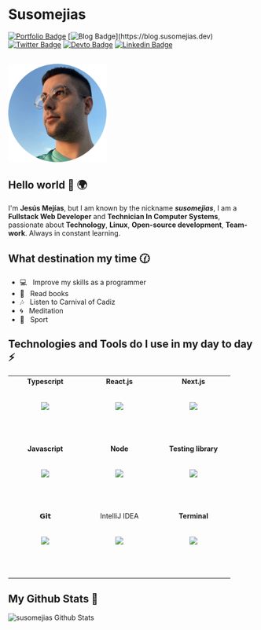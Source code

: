 # Susomejias

[![Portfolio Badge](https://img.shields.io/badge/Portfolio-D266B3?style=flat-square&labelColor=D266B3&logo=Firefox&logoColor=white&link=https://susomejias.es)](https://susomejias.es)
[![Blog Badge](https://img.shields.io/badge/Blog-black?style=flat-square&logo=Firefox&logoColor=white&link=[https://dev.to/susomejias](https://blog.susomejias.dev))](https://blog.susomejias.dev)
[![Twitter Badge](https://img.shields.io/badge/-Twitter-1ca0f1?style=flat-square&labelColor=1ca0f1&logo=twitter&logoColor=white&link=https://twitter.com/susomejias)](https://twitter.com/susomejias)
[![Devto Badge](https://img.shields.io/badge/DEVTO-black?style=flat-square&logo=dev.to&logoColor=white&link=https://dev.to/susomejias)](https://dev.to/susomejias)
[![Linkedin Badge](https://img.shields.io/badge/Linkedin-blue?style=flat-square&logo=Linkedin&logoColor=white&link=https://www.linkedin.com/in/jesus-mejias-leiva/)](https://www.linkedin.com/in/jesus-mejias-leiva/)

<br/>
<img src='https://github.com/susomejias/susomejias/blob/5ba6d3c310cba266e0430892ead448ee2f921dbd/images/susomejias.png' width='200'/>

## Hello world 👋 🌍

I'm **Jesús Mejías**, but I am known by the nickname **_susomejias_**, I am a **Fullstack Web Developer** and **Technician In Computer Systems**, passionate about **Technology**, **Linux**, **Open-source development**, **Team-work**. Always in constant learning.

## What destination my time 🕜

- 💻 &nbsp; Improve my skills as a programmer
- 📕 &nbsp; Read books
- 🎶 &nbsp; Listen to Carnival of Cadiz
- 🌀 &nbsp; Meditation
- 🏃 &nbsp; Sport

## Technologies and Tools do I use in my day to day ⚡

<table>
  <tbody>
    <tr valign="top">
      <td width="25%" align="center" style="padding-bottom:3rem">
          <span><b>Typescript</b></span><br/><br/><br/>
        <img height="64px" src="https://cdn.svgporn.com/logos/typescript-icon.svg">
        <br/><br/>
      </td>
      <td width="25%" align="center" style="padding-bottom:3rem">
          <span><b>React.js</b></span><br/><br/><br/>
        <img height="64px" src="https://cdn.svgporn.com/logos/react.svg">
        <br/><br/>
      </td>
      <td width="25%" align="center" style="padding-bottom:3rem">
          <span><b>Next.js</b></span><br/><br/><br/>
         <img height="64px" src="https://cdn.svgporn.com/logos/nextjs.svg">
         <br/><br/>
      </td>
      </tr>
      <tr valign="top">
      <td width="25%" align="center" style="padding-bottom:3rem">
        <span><b>Javascript</b></span><br/><br/><br/>
        <img height="64px" src="https://cdn.svgporn.com/logos/javascript.svg">
        <br/><br/>
      </td>
        <td width="25%" align="center" style="padding-bottom:3rem">
            <span><b>Node</b></span><br/><br/><br/>
        <img height="64px" src="https://cdn.svgporn.com/logos/nodejs-icon.svg">
        <br/><br/>
      </td>
      <td width="25%" align="center" style="padding-bottom:3rem">
          <span><b>Testing library</b></span><br/><br/><br/>
         <img height="64px" src="https://cdn.svgporn.com/logos/testing-library.svg">
         <br/><br/>
      </td>
    </tr>
    <tr valign="top">
      <td width="25%" align="center" style="padding-bottom:3rem">
        <span>𝗚𝗶𝘁</span><br/><br/><br/>
        <img height="64px" src="https://cdn.svgporn.com/logos/git-icon.svg">
        <br/><br/>
      </td>
      <td width="25%" align="center" style="padding-bottom:3rem">
        <span>IntelliJ IDEA</span><br/><br/><br/>
        <img height="64px" src="https://cdn.svgporn.com/logos/intellij-idea.svg">
        <br/><br/>
      </td>
      <td width="25%" align="center" style="padding-bottom:3rem">
          <span><b>Terminal</b></span><br/><br/><br/>
        <img height="64px" src="https://cdn.svgporn.com/logos/terminal.svg">
        <br/><br/>
      </td>
    </tr>
  </tbody>
</table>

## My Github Stats 🎉

![susomejias Github Stats](https://github-readme-stats.vercel.app/api?username=susomejias&show_icons=true&hide_border=true&hide=["issues"]&theme=dracula&icon_color=F86E96&bg_color=FFF&text_color=455a64&hide_title=true&line_height=40)
